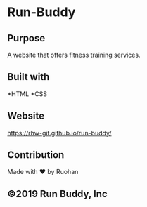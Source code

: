 # Run-Buddy

## Purpose 

A website that offers fitness training services.

## Built with

*HTML
*CSS

## Website

https://rhw-git.github.io/run-buddy/

## Contribution

Made with ❤️ by Ruohan

## ©️2019 Run Buddy, Inc 
